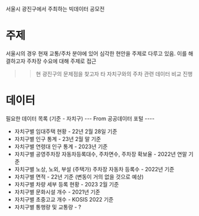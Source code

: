 서울시 광진구에서 주최하는 빅데이터 공모전

# 주제
서울시의 경우 현재 교통/주차 분야에 있어 심각한 현안을 주제로 다루고 있음.
이를 해결하고자 주차장 수요에 대해 주제로 접근

>> 현 광진구의 문제점을 찾고자 타 자치구와의 주차 관련 데이터 비교 진행

# 데이터
필요한 데이터 목록 (기준 - 자치구)
--- From 공공데이터 포털 ----
- 자치구별 임대주택 현황 - 22년 2월 28일 기준
- 자치구별 인구 통계 - 23년 2월 말 기준
- 자치구별 연령대 인구 통계 - 2023년 기준
- 자치구별 공영주차장 자동차등록대수, 주차면수, 주차장 확보율 - 2022년 연말 기준
- 자치구별 노상, 노외, 부설 (주택가) 주차장 자동차 등록수 - 2022년 기준
- 자치구별 면적 - 22년 기준 (변동이 거의 없을 것으로 예상) 
- 자치구별 차량 세부 등록 현황 - 2023 2월 기준
- 자치구별 문화시설 개수 - 2021년 기준
- 자치구별 초중고교 개수 - KOSIS 2022 기준
- 자치구별 통행량 및 교통량 - ?
